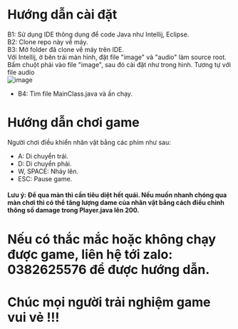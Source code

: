 # Hướng dẫn cài đặt

B1: Sử dụng IDE thông dụng để code Java như Intellij, Eclipse.  
B2: Clone repo này về máy.  
B3: Mở folder đã clone về máy trên IDE.  
   Với Intellij, ở bên trái màn hình, đặt file "image" và "audio" làm source root.  
   Bấm chuột phải vào file "image", sau đó cài đặt như trong hình. Tương tự với file audio  
   ![image](https://github.com/PeihPeih/Game-Java/assets/109358691/4464f0ab-2d51-4973-9942-40ba2f3eaede)

* B4: Tìm file MainClass.java và ấn chạy.

# Hướng dẫn chơi game

Người chơi điều khiển nhân vật bằng các phím như sau:  
* A: Di chuyển trái.  
* D: Di chuyển phải.  
* W, SPACE: Nhảy lên.  
* ESC: Pause game.

#### Lưu ý: Để qua màn thì cần tiêu diệt hết quái. Nếu muốn nhanh chóng qua màn chơi thì có thể tăng lượng dame của nhân vật bằng cách điều chỉnh thông số damage trong Player.java lên 200.

# Nếu có thắc mắc hoặc không chạy được game, liên hệ tới zalo: 0382625576 để được hướng dẫn.
# Chúc mọi người trải nghiệm game vui vẻ !!!
